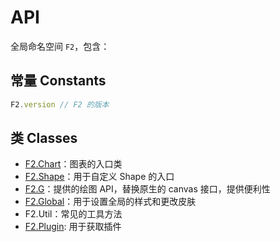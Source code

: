 # API

全局命名空间 `F2`，包含：

## 常量 Constants

```js
F2.version // F2 的版本
```

## 类 Classes

* [F2.Chart](./chart.md)：图表的入口类
* [F2.Shape](../develop/shape.md)：用于自定义 Shape 的入口
* [F2.G](../develop/graphic.md)：提供的绘图 API，替换原生的 canvas 接口，提供便利性
* [F2.Global](./global.md)：用于设置全局的样式和更改皮肤
* F2.Util：常见的工具方法
* [F2.Plugin](../develop/plugin.md): 用于获取插件
